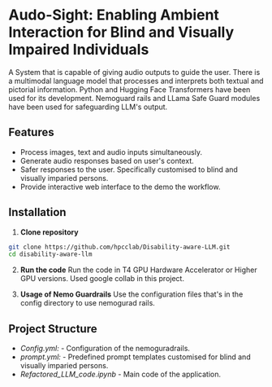 # Audo-Sight: Enabling Ambient Interaction for Blind and Visually Impaired Individuals

A System that is capable of giving audio outputs to guide the user. There is a multimodal language model that processes and interprets both textual and pictorial information. Python and Hugging Face Transformers have been used for its development. Nemoguard rails and LLama Safe Guard modules have been used for safeguarding LLM's output.

## Features

- Process images, text and audio inputs simultaneously.
- Generate audio responses based on user's context.
- Safer responses to the user. Specifically customised to blind and visually imparied persons.
- Provide interactive web interface to the demo the workflow.

## Installation

1. **Clone repository**
```bash
git clone https://github.com/hpcclab/Disability-aware-LLM.git
cd disability-aware-llm
```
2. **Run the code**
Run the code in T4 GPU Hardware Accelerator or Higher GPU versions. Used google collab in this project.

3. **Usage of Nemo Guardrails**
Use the configuration files that's in the config directory to use nemogurad rails.


## Project Structure

- *Config.yml:* - Configuration of the nemoguradrails.
- *prompt.yml:* - Predefined prompt templates customised for blind and visually imparied persons.
- *Refactored_LLM_code.ipynb* - Main code of the application.
